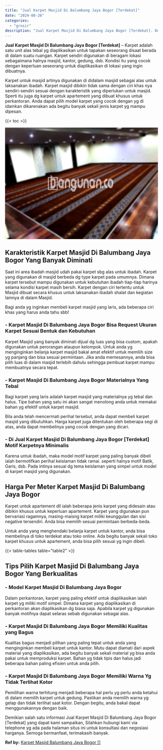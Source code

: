 ```yaml
---
title: "Jual Karpet Masjid Di Balumbang Jaya Bogor [Terdekat]"
date: "2024-08-26"
categories: 
  - "grosir"
description: "Jual Karpet Masjid Di Balumbang Jaya Bogor [Terdekat]. Demikian salah satu informasi Jual Karpet Masjid Di Balumbang Jaya Bogor [Terdekat] yang dapat kami..."
---
```


**Jual Karpet Masjid Di Balumbang Jaya Bogor \[Terdekat\]** – Karpet adalah satu unit alas tebal yg diaplikasikan untuk tapakan seseorang disaat berada di dalam suatu ruangan. Karpet sendiri digunakan di beragam lokasi sebagaimana halnya masjid, kantor, gedung, dsb. Kondisi itu yang cocok dengan keperluan seseorang untuk diaplikasikan di lokasi yang ingin dibuatnya.

Karpet untuk masjid artinya digunakan di didalam masjid sebagai alas untuk laksanakan ibadah. Karpet masjid dibikin tidak sama dengan ciri khas nya sendiri-sendiri sesuai dengan karakteristik yang diperlukan untuk masjid. Sperti itu juga dg karpet untuk apartement yang dibuat khusus untuk perkantoran. Anda dapat pilih model karpet yang cocok dengan yg di idamkan dikarenakan ada begitu banyak sekali jenis karpet yg mampu dipesan.

{{< toc >}}

![Jual Karpet Masjid Di Balumbang Jaya Bogor [Terdekat]](/images/grosir-karpet-murah-71.png)

## Karakteristik Karpet Masjid Di Balumbang Jaya Bogor Yang Banyak Diminati

Saat ini area ibadah masjid udah pakai karpet sbg alas untuk ibadah. Karpet yang digunakan di masjid berbeda dg type karpet pada umumnya. Dimana karpet tersebut mampu digunakan untuk kebutuhan ibadah tiap-tiap harinya selama kondisi karpet masih bersih. Karpet dengan ciri tertentu untuk Masjid dibuat secara khusus untuk laksanakan ibadah shalat dan kegiatan lainnya di dalam Masjid.

Bagi anda yg inginkan membeli karpet masjid yang laris, ada beberapa ciri khas yang harus anda tahu sbb!

### \- Karpet Masjid Di Balumbang Jaya Bogor Bisa Request Ukuran Karpet Sesuai Bentuk dan Kebutuhan

Karpet Masjid yang banyak diminati dijual dg luas yang bisa custom, apakah digunakan untuk perorangan ataupun kelompok. Untuk anda yg menginginkan belanja karpet masjid bakal amat efektif untuk memliih size yg panjang dan bisa sesuai permintaan. Jika anda memesannya, anda bisa pilih luas di dalam masjid terlebih dahulu sehingga pembuat karpet mampu membuatnya secara tepat.

### \- Karpet Masjid Di Balumbang Jaya Bogor Materialnya Yang Tebal

Bagi karpet yang laris adalah karpet masjid yang materialnya yg tebal dan halus. Tipe bahan yang satu ini akan sangat menolong anda untuk memakai bahan yg efektif untuk karpet masjid.

Bila anda telah mencermati perihal tersebut, anda dapat membeli karpet masjid yang dibutuhkan. Harga karpet juga ditentukan oleh beberapa segi di atas, anda dapat membelinya yang cocok dengan yang dicari.

### \- Di Jual Karpet Masjid Di Balumbang Jaya Bogor \[Terdekat\] Motif Karpetnya Minimalis

Karena untuk ibadah, maka model motif karpet yang paling banyak dibeli ialah bermotifkan perihal keislaman tidak ramai. seperti halnya motif Batik, Garis, dsb. Pada intinya sesuai dg tema keislaman yang simpel untuk model di karpet masjid yang digunakan.

## Harga Per Meter Karpet Masjid Di Balumbang Jaya Bogor

Karpet untuk apartement dll ialah beberapa jenis karpet yang didesain atau dibikin khusus untuk keperluan apartement. Karpet yang digunakan pun bervariasi ragamnya, masing-maisng karpet miliki keunggulan dan sisi negative tersendiri. Anda bisa memilih sesuai permintaan berbeda-beda.

Untuk anda yang menghendaki belanja karpet untuk kantor, anda bisa membelinya di toko terdekat atau toko online. Ada begitu banyak sekali toko karpet khusus untuk apartement, anda bisa pilih sesuai yg ingin dibeli.

{{< table-tables table="table2" >}}

## Tips Pilih Karpet Masjid Di Balumbang Jaya Bogor Yang Berkualitas

### \- Model Karpet Masjid Di Balumbang Jaya Bogor

Dalam perkantoran, karpet yang paling efektif untuk diaplikasikan ialah karpet yg miliki motif simpel. Dimana karpet yang diaplikasikan di perkantoran akan diaplikasikan dg biasa saja. Apabila karpet yg digunakan banyak motifnya dapat selaras sebab digunakan sebagai alas.

### \- Karpet Masjid Di Balumbang Jaya Bogor Memiliki Kualitas yang Bagus

Kualitas bagus menjadi pilihan yang paling tepat untuk anda yang menginginkan membeli karpet untuk kantor. Mutu dapat diamati dari aspek material yang diaplikasikan, ada begitu banyak sekali material yg bisa anda pakai untuk memproduksi karpet. Bahan yg tidak tipis dan halus jadi beberapa bahan paling efisien untuk anda pilih.

### \- Karpet Masjid Di Balumbang Jaya Bogor Memiliki Warna Yg Tidak Terlihat Kotor

Pemilihan warna terhitung menjadi beberapa hal perlu yg perlu anda ketahui di dalam memilih karpet untuk gedung. Pastikan anda memilih warna yg gelap dan tidak terlihat saat kotor. Dengan begitu, anda bakal dapat menggunakannya dengan baik.

Demikian salah satu informasi Jual Karpet Masjid Di Balumbang Jaya Bogor \[Terdekat\] yang dapat kami sampaikan, Silahkan hubungi kami via telephone yg ada pada halaman situs ini untuk konsultasi dan negosiasi harganya. Semoga bermanfaat, terimakasih banyak.

**Ref by:**  [Karpet Masjid Balumbang Jaya Bogor []](https://id.wikipedia.org/wiki/Karpet)

